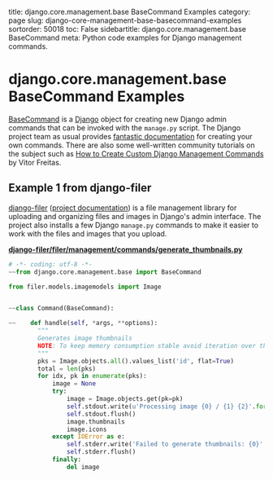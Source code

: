 title: django.core.management.base BaseCommand Examples
category: page
slug: django-core-management-base-basecommand-examples
sortorder: 50018
toc: False
sidebartitle: django.core.management.base BaseCommand
meta: Python code examples for Django management commands.


# django.core.management.base BaseCommand Examples
[BaseCommand](https://github.com/django/django/blob/master/django/core/management/base.py)
is a [Django](/django.html) object for creating new Django admin commands
that can be invoked with the `manage.py` script. The Django project team
as usual provides 
[fantastic documentation](https://docs.djangoproject.com/en/dev/howto/custom-management-commands/)
for creating your own commands. There are also some well-written community
tutorials on the subject such as
[How to Create Custom Django Management Commands](https://simpleisbetterthancomplex.com/tutorial/2018/08/27/how-to-create-custom-django-management-commands.html)
by Vitor Freitas.


## Example 1 from django-filer
[django-filer](https://github.com/divio/django-filer)
([project documentation](https://django-filer.readthedocs.io/en/latest/))
is a file management library for uploading and organizing files and 
images in Django's admin interface. The project also installs a few
Django `manage.py` commands to make it easier to work with the files
and images that you upload.

[**django-filer/filer/management/commands/generate_thumbnails.py**](https://github.com/divio/django-filer/blob/develop/filer/management/commands/generate_thumbnails.py)

```python
# -*- coding: utf-8 -*-
~~from django.core.management.base import BaseCommand

from filer.models.imagemodels import Image


~~class Command(BaseCommand):

~~    def handle(self, *args, **options):
        """
        Generates image thumbnails
        NOTE: To keep memory consumption stable avoid iteration over the Image queryset
        """
        pks = Image.objects.all().values_list('id', flat=True)
        total = len(pks)
        for idx, pk in enumerate(pks):
            image = None
            try:
                image = Image.objects.get(pk=pk)
                self.stdout.write(u'Processing image {0} / {1} {2}'.format(idx + 1, total, image))
                self.stdout.flush()
                image.thumbnails
                image.icons
            except IOError as e:
                self.stderr.write('Failed to generate thumbnails: {0}'.format(str(e)))
                self.stderr.flush()
            finally:
                del image
```



